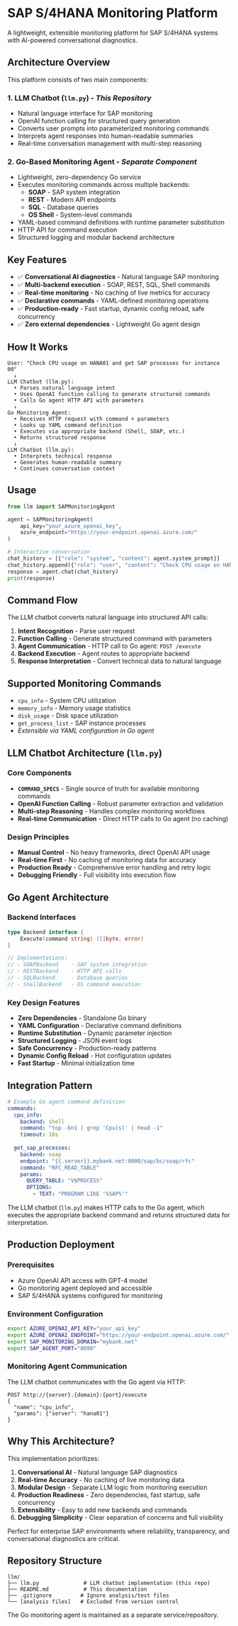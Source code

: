 # SAP S/4HANA Monitoring Platform

A lightweight, extensible monitoring platform for SAP S/4HANA systems with AI-powered conversational diagnostics.

## Architecture Overview

This platform consists of two main components:

### 1. **LLM Chatbot (`llm.py`)** - *This Repository*
- Natural language interface for SAP monitoring
- OpenAI function calling for structured query generation
- Converts user prompts into parameterized monitoring commands
- Interprets agent responses into human-readable summaries
- Real-time conversation management with multi-step reasoning

### 2. **Go-Based Monitoring Agent** - *Separate Component*
- Lightweight, zero-dependency Go service
- Executes monitoring commands across multiple backends:
  - **SOAP** - SAP system integration
  - **REST** - Modern API endpoints  
  - **SQL** - Database queries
  - **OS Shell** - System-level commands
- YAML-based command definitions with runtime parameter substitution
- HTTP API for command execution
- Structured logging and modular backend architecture

## Key Features

- ✅ **Conversational AI diagnostics** - Natural language SAP monitoring
- ✅ **Multi-backend execution** - SOAP, REST, SQL, Shell commands
- ✅ **Real-time monitoring** - No caching of live metrics for accuracy
- ✅ **Declarative commands** - YAML-defined monitoring operations
- ✅ **Production-ready** - Fast startup, dynamic config reload, safe concurrency
- ✅ **Zero external dependencies** - Lightweight Go agent design

## How It Works

```
User: "Check CPU usage on HANA01 and get SAP processes for instance 00"
  ↓
LLM Chatbot (llm.py):
  • Parses natural language intent
  • Uses OpenAI function calling to generate structured commands
  • Calls Go agent HTTP API with parameters
  ↓  
Go Monitoring Agent:
  • Receives HTTP request with command + parameters
  • Looks up YAML command definition
  • Executes via appropriate backend (Shell, SOAP, etc.)
  • Returns structured response
  ↓
LLM Chatbot (llm.py):
  • Interprets technical response
  • Generates human-readable summary
  • Continues conversation context
```

## Usage

```python
from llm import SAPMonitoringAgent

agent = SAPMonitoringAgent(
    api_key="your_azure_openai_key",
    azure_endpoint="https://your-endpoint.openai.azure.com/"
)

# Interactive conversation
chat_history = [{"role": "system", "content": agent.system_prompt}]
chat_history.append({"role": "user", "content": "Check CPU usage on HANA01"})
response = agent.chat(chat_history)
print(response)
```

## Command Flow

The LLM chatbot converts natural language into structured API calls:

1. **Intent Recognition** - Parse user request
2. **Function Calling** - Generate structured command with parameters
3. **Agent Communication** - HTTP call to Go agent: `POST /execute`
4. **Backend Execution** - Agent routes to appropriate backend
5. **Response Interpretation** - Convert technical data to natural language

## Supported Monitoring Commands

- `cpu_info` - System CPU utilization
- `memory_info` - Memory usage statistics  
- `disk_usage` - Disk space utilization
- `get_process_list` - SAP instance processes
- *Extensible via YAML configuration in Go agent*

## LLM Chatbot Architecture (`llm.py`)

### Core Components

- **`COMMAND_SPECS`** - Single source of truth for available monitoring commands
- **OpenAI Function Calling** - Robust parameter extraction and validation
- **Multi-step Reasoning** - Handles complex monitoring workflows
- **Real-time Communication** - Direct HTTP calls to Go agent (no caching)

### Design Principles

- **Manual Control** - No heavy frameworks, direct OpenAI API usage
- **Real-time First** - No caching of monitoring data for accuracy
- **Production Ready** - Comprehensive error handling and retry logic
- **Debugging Friendly** - Full visibility into execution flow

## Go Agent Architecture

### Backend Interfaces
```go
type Backend interface {
    Execute(command string) ([]byte, error)
}

// Implementations:
// - SOAPBackend    - SAP system integration
// - RESTBackend    - HTTP API calls
// - SQLBackend     - Database queries  
// - ShellBackend   - OS command execution
```

### Key Design Features

- **Zero Dependencies** - Standalone Go binary
- **YAML Configuration** - Declarative command definitions
- **Runtime Substitution** - Dynamic parameter injection
- **Structured Logging** - JSON event logs
- **Safe Concurrency** - Production-ready patterns
- **Dynamic Config Reload** - Hot configuration updates
- **Fast Startup** - Minimal initialization time

## Integration Pattern

```yaml
# Example Go agent command definition
commands:
  cpu_info:
    backend: shell
    command: "top -bn1 | grep 'Cpu(s)' | head -1"
    timeout: 10s
    
  get_sap_processes:
    backend: soap
    endpoint: "{{.server}}.mybank.net:8000/sap/bc/soap/rfc"
    command: "RFC_READ_TABLE"
    params:
      QUERY_TABLE: "V$PROCESS"
      OPTIONS: 
        - TEXT: "PROGRAM LIKE '%SAP%'"
```

The LLM chatbot (`llm.py`) makes HTTP calls to the Go agent, which executes the appropriate backend command and returns structured data for interpretation.

## Production Deployment

### Prerequisites
- Azure OpenAI API access with GPT-4 model
- Go monitoring agent deployed and accessible
- SAP S/4HANA systems configured for monitoring

### Environment Configuration
```bash
export AZURE_OPENAI_API_KEY="your_api_key"
export AZURE_OPENAI_ENDPOINT="https://your-endpoint.openai.azure.com/"
export SAP_MONITORING_DOMAIN="mybank.net"
export SAP_AGENT_PORT="8090"
```

### Monitoring Agent Communication
The LLM chatbot communicates with the Go agent via HTTP:
```
POST http://{server}.{domain}:{port}/execute
{
  "name": "cpu_info",
  "params": {"server": "hana01"}
}
```

## Why This Architecture?

This implementation prioritizes:

1. **Conversational AI** - Natural language SAP diagnostics
2. **Real-time Accuracy** - No caching of live monitoring data
3. **Modular Design** - Separate LLM logic from monitoring execution
4. **Production Readiness** - Zero dependencies, fast startup, safe concurrency
5. **Extensibility** - Easy to add new backends and commands
6. **Debugging Simplicity** - Clear separation of concerns and full visibility

Perfect for enterprise SAP environments where reliability, transparency, and conversational diagnostics are critical.

## Repository Structure

```
llm/
├── llm.py              # LLM chatbot implementation (this repo)
├── README.md           # This documentation
├── .gitignore         # Ignore analysis/test files
└── [analysis files]   # Excluded from version control
```

The Go monitoring agent is maintained as a separate service/repository.
